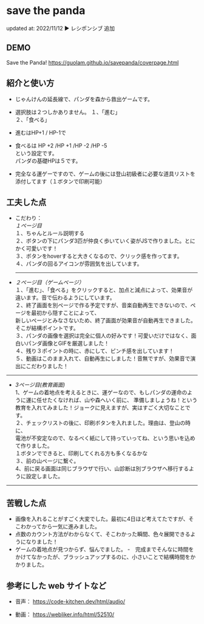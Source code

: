 # save the panda

updated at: 2022/11/12
▶︎ レシポンシブ 追加

## DEMO

Save the Panda!
https://guolam.github.io/savepanda/coverpage.html

## 紹介と使い方

  - じゃんけんの延長線で、パンダを森から救出ゲームです。
  - 選択肢は２つしかありません。
  １、「進む」  
  ２、「食べる」   
  - 進むはHP+1 / HP-1で  
  - 食べるは HP +2 /HP +1 /HP -2 /HP -5  
  という設定です。  
  パンダの基礎HPは５です。
  
  - 完全なる運ゲーですので、ゲームの後には登山初級者に必要な道具リストを添付してます（１ボタンで印刷可能）


## 工夫した点

  - こだわり：  
  *１ページ目*  
  １、ちゃんとルール説明する  
  ２、ボタンの下にパンダ3匹が仲良く歩いていく姿がJSで作りました。とにかく可愛いです！  
  ３、ボタンをhoverすると大きくなるので、クリック感を作ってます。  
  ４、パンダの回るアイコンが雰囲気を出しています。  
    * * *
  - *２ページ目（ゲームページ）*  
  １、「進む」、「食べる」をクリックすると、加点と減点によって、効果音が違います。音で伝わるようにしています。   
  ２、終了画面を別ページで作る予定ですが、音楽自動再生できないので、ページを最初から隠すことによって、   
  新しいページとみなさないため、終了画面が効果音が自動再生できました。そこが結構ポイントです。  
  ３、パンダの画像を選択は完全に個人の好みです！可愛いだけではなく、面白いパンダ画像とGIFを厳選しました！  
  ４、残り３ポイントの時に、赤にして、ピンチ感を出しています！  
  ５、動画はこのまま入れて、自動再生にしました！音無ですが、効果音で演出にこだわりました！  
  * * *
  - *3ページ目(教育画面)*  
  1、ゲームの着地点を考えるときに、運ゲーなので、もしパンダの運命のように運に任せたくなければ、山や森へいく前に、 
  準備しましょうね！という教育を入れてみました！ジョークに見えますが、実はすごく大切なことです。   
  ２、チェックリストの後に、印刷ボタンを入れました。理由は、登山の時に、  
  電池が不安定なので、なるべく紙にして持っていってね、という思いを込めて作りました。  
  １ボタンでできると、印刷してくれる方も多くなるかな  
  ３、前の山ページに繋ぐ。  
  4、前に戻る画面は同じブラウザで行い、山診断は別ブラウザへ移行するように設定しました。

  * * *

## 苦戦した点

  - 画像を入れることがすごく大変でした。最初に4日ほど考えてたですが、そこわかってから一気に進みました。
  - 点数のカウント方法がわからなくて、そこわかった瞬間、色々展開できるようになりました！
  - ゲームの着地点が見つからず、悩んでました。
  -　完成までそんなに時間をかけてなかったが、ブラッシュアップするのに、小さいことで結構時間をかかりました。

## 参考にした web サイトなど

  - 音声：
  https://code-kitchen.dev/html/audio/
  
  - 動画：
  https://webliker.info/html/52510/
